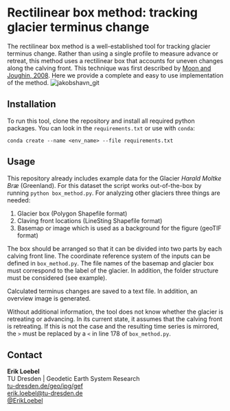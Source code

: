 # Rectilinear box method: tracking glacier terminus change
The rectilinear box method is a well-established tool for tracking glacier terminus change. Rather than using a single profile to measure advance or retreat, this method uses a rectilinear box that accounts for uneven changes along the calving front. This technique was first described by [Moon and Joughin, 2008](https://doi.org/10.1029/2007JF000927). Here we provide a complete and easy to use implementation of the method. 
![jakobshavn_git](https://user-images.githubusercontent.com/68990782/188456837-30c44202-971b-4d4c-9ac8-3d3e011543b3.png)

## Installation
To run this tool, clone the repository and install all required python packages. You can look in the `requirements.txt` or use with `conda`:
```
conda create --name <env_name> --file requirements.txt
```

## Usage
This repository already includes example data for the Glacier *Harald Moltke Bræ* (Greenland). For this dataset the script works out-of-the-box by running `python box_method.py`. For analyzing other glaciers three things are needed:

1. Glacier box (Polygon Shapefile format)
2. Claving front locations (LineSting Shapefile format)
3. Basemap or image which is used as a background for the figure (geoTIF format)

The box should be arranged so that it can be divided into two parts by each calving front line. The coordinate reference system of the inputs can be defined in `box_method.py`. The file names of the basemap and glacier box must correspond to the label of the glacier. In addition, the folder structure must be considered (see example).

Calculated terminus changes are saved to a text file. In addition, an overview image is generated.

Without additional information, the tool does not know whether the glacier is retreating or advancing. In its current state, it assumes that the calving front is retreating. If this is not the case and the resulting time series is mirrored, the `>` must be replaced by a `<` in line 178 of `box_method.py`.

## Contact
**Erik Loebel**  
TU Dresden | Geodetic Earth System Research   
[tu-dresden.de/geo/ipg/gef](https://tu-dresden.de/bu/umwelt/geo/ipg/gef)  
[erik.loebel@tu-dresden.de](mailto:erik.Loebel@tu-dresden.de)  
[@ErikLoebel](https://twitter.com/erikloebel)  
